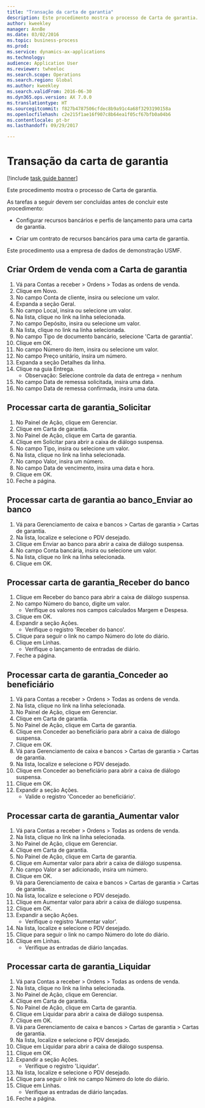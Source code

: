```yaml
--- 
title: "Transação da carta de garantia"
description: Este procedimento mostra o processo de Carta de garantia.
author: kweekley
manager: AnnBe
ms.date: 03/02/2016
ms.topic: business-process
ms.prod: 
ms.service: dynamics-ax-applications
ms.technology: 
audience: Application User
ms.reviewer: twheeloc
ms.search.scope: Operations
ms.search.region: Global
ms.author: kweekley
ms.search.validFrom: 2016-06-30
ms.dyn365.ops.version: AX 7.0.0
ms.translationtype: HT
ms.sourcegitcommit: f827b4787506cfdec8b9a91c4a68f3293190158a
ms.openlocfilehash: c2e215f1ae16f907c8b64ea1f05cf67bfb0a04b6
ms.contentlocale: pt-br
ms.lasthandoff: 09/29/2017

---
```

# <a name="letter-of-guarantee-transaction"></a>Transação da carta de garantia

[!include [task guide banner](../../includes/task-guide-banner.md)]

Este procedimento mostra o processo de Carta de garantia.



As tarefas a seguir devem ser concluídas antes de concluir este procedimento:

- Configurar recursos bancários e perfis de lançamento para uma carta de garantia.

- Criar um contrato de recursos bancários para uma carta de garantia.



Este procedimento usa a empresa de dados de demonstração USMF.


## <a name="create-sales-order-with-letter-of-guarantee"></a>Criar Ordem de venda com a Carta de garantia
1. Vá para Contas a receber > Ordens > Todas as ordens de venda.
2. Clique em Novo.
3. No campo Conta de cliente, insira ou selecione um valor.
4. Expanda a seção Geral.
5. No campo Local, insira ou selecione um valor.
6. Na lista, clique no link na linha selecionada.
7. No campo Depósito, insira ou selecione um valor.
8. Na lista, clique no link na linha selecionada.
9. No campo Tipo de documento bancário, selecione 'Carta de garantia'.
10. Clique em OK.
11. No campo Número do item, insira ou selecione um valor.
12. No campo Preço unitário, insira um número.
13. Expanda a seção Detalhes da linha.
14. Clique na guia Entrega.
    * Observação: Selecione controle da data de entrega = nenhum  
15. No campo Data de remessa solicitada, insira uma data.
16. No campo Data de remessa confirmada, insira uma data.

## <a name="process-letter-of-guaranteerequest"></a>Processar carta de garantia_Solicitar
1. No Painel de Ação, clique em Gerenciar.
2. Clique em Carta de garantia.
3. No Painel de Ação, clique em Carta de garantia.
4. Clique em Solicitar para abrir a caixa de diálogo suspensa.
5. No campo Tipo, insira ou selecione um valor.
6. Na lista, clique no link na linha selecionada.
7. No campo Valor, insira um número.
8. No campo Data de vencimento, insira uma data e hora.
9. Clique em OK.
10. Feche a página.

## <a name="process-letter-of-guaranteesubmit-to-bank"></a>Processar carta de garantia ao banco_Enviar ao banco
1. Vá para Gerenciamento de caixa e bancos > Cartas de garantia > Cartas de garantia.
2. Na lista, localize e selecione o PDV desejado.
3. Clique em Enviar ao banco para abrir a caixa de diálogo suspensa.
4. No campo Conta bancária, insira ou selecione um valor.
5. Na lista, clique no link na linha selecionada.
6. Clique em OK.

## <a name="process-letter-of-guaranteereceive-from-bank"></a>Processar carta de garantia_Receber do banco
1. Clique em Receber do banco para abrir a caixa de diálogo suspensa.
2. No campo Número do banco, digite um valor.
    * Verifique os valores nos campos calculados Margem e Despesa.  
3. Clique em OK.
4. Expandir a seção Ações.
    * Verifique o registro 'Receber do banco'.  
5. Clique para seguir o link no campo Número do lote do diário.
6. Clique em Linhas.
    * Verifique o lançamento de entradas de diário.  
7. Feche a página.

## <a name="process-letter-of-guaranteegive-to-beneficiary"></a>Processar carta de garantia_Conceder ao beneficiário
1. Vá para Contas a receber > Ordens > Todas as ordens de venda.
2. Na lista, clique no link na linha selecionada.
3. No Painel de Ação, clique em Gerenciar.
4. Clique em Carta de garantia.
5. No Painel de Ação, clique em Carta de garantia.
6. Clique em Conceder ao beneficiário para abrir a caixa de diálogo suspensa.
7. Clique em OK.
8. Vá para Gerenciamento de caixa e bancos > Cartas de garantia > Cartas de garantia.
9. Na lista, localize e selecione o PDV desejado.
10. Clique em Conceder ao beneficiário para abrir a caixa de diálogo suspensa.
11. Clique em OK.
12. Expandir a seção Ações.
    * Valide o registro 'Conceder ao beneficiário'.  

## <a name="process-letter-of-guaranteeincrease-value"></a>Processar carta de garantia_Aumentar valor
1. Vá para Contas a receber > Ordens > Todas as ordens de venda.
2. Na lista, clique no link na linha selecionada.
3. No Painel de Ação, clique em Gerenciar.
4. Clique em Carta de garantia.
5. No Painel de Ação, clique em Carta de garantia.
6. Clique em Aumentar valor para abrir a caixa de diálogo suspensa.
7. No campo Valor a ser adicionado, insira um número.
8. Clique em OK.
9. Vá para Gerenciamento de caixa e bancos > Cartas de garantia > Cartas de garantia.
10. Na lista, localize e selecione o PDV desejado.
11. Clique em Aumentar valor para abrir a caixa de diálogo suspensa.
12. Clique em OK.
13. Expandir a seção Ações.
    * Verifique o registro 'Aumentar valor'.  
14. Na lista, localize e selecione o PDV desejado.
15. Clique para seguir o link no campo Número do lote do diário.
16. Clique em Linhas.
    * Verifique as entradas de diário lançadas.  

## <a name="process-letter-of-guaranteeliquidate"></a>Processar carta de garantia_Liquidar
1. Vá para Contas a receber > Ordens > Todas as ordens de venda.
2. Na lista, clique no link na linha selecionada.
3. No Painel de Ação, clique em Gerenciar.
4. Clique em Carta de garantia.
5. No Painel de Ação, clique em Carta de garantia.
6. Clique em Liquidar para abrir a caixa de diálogo suspensa.
7. Clique em OK.
8. Vá para Gerenciamento de caixa e bancos > Cartas de garantia > Cartas de garantia.
9. Na lista, localize e selecione o PDV desejado.
10. Clique em Liquidar para abrir a caixa de diálogo suspensa.
11. Clique em OK.
12. Expandir a seção Ações.
    * Verifique o registro 'Liquidar'.  
13. Na lista, localize e selecione o PDV desejado.
14. Clique para seguir o link no campo Número do lote do diário.
15. Clique em Linhas.
    * Verifique as entradas de diário lançadas.  
16. Feche a página.


